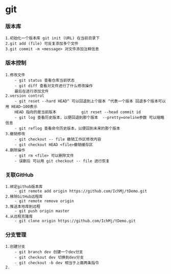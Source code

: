 # git
### 版本库
	1.初始化一个版本库 git init (URL) 在当前目录下
	2.git add (file) 可反复添加多个文件
	3.git commit -m <message> 对文件添加注释信息
### 版本控制
	1.修改文件
		- git status 查看仓库当前状态
		- git diff 查看对文件进行了什么修改操作
		最后在进行添加文件
	2.version control
		- git reset --hard HEAD^ 可以回退到上个版本 ^代表一个版本 回退多个版本可以用 HEAD~100表示  
		HEAD 指向的是当前版本 			git reset --head commit id
		- git log 查看历史版本，以便回退到那个版本  --pretty=oneline参数 可以缩略信息
		- git reflog 查看命令历史版本，以便回到未来的那个版本
	3.撤销修改
		- git checkout -- file 撤销工作区修改内容
		- git checkout HEAD <file>撤销缓存区
	4.删除操作
		- git rm <file> 可以删除文件
		- 误删后 可以用 git checkout -- file 进行恢复
### 关联GitHub
	1.绑定github版本库
		- git remote add origin https://github.com/IchMj/tDemo.git
	2.移除GitHub远程库
		- git remote remove origin
	3.推送本地库到远程
		- git push origin master
	4.从远程克隆库
		- git clone origin https://github.com/IchMj/tDemo.git
### 分支管理
	1.创建分支
		- git branch dev 创建一个dev分支
		- git checkout dev 切换到dev分支
		- git checkout -b dev 相当于上面两条指令
	2.
